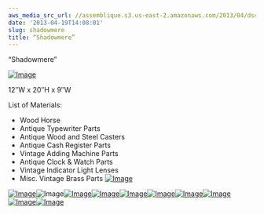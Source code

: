 ```yaml
---
aws_media_src_url: //assemblique.s3.us-east-2.amazonaws.com/2013/04/dsc06754.jpg
date: '2013-04-19T14:08:01'
slug: shadowmere
title: “Shadowmere”
---
```


 “Shadowmere”

 [![Image](//assemblique.s3.us-east-2.amazonaws.com/2013/04/dsc06754.jpg?w=487)](//assemblique.s3.us-east-2.amazonaws.com/2013/04/dsc06754.jpg)

 12″W x 20″H x 9″W

 List of Materials:

  * Wood Horse
 * Antique Typewriter Parts
 * Antique Wood and Steel Casters
 * Antique Cash Register Parts
 * Vintage Adding Machine Parts
 * Antique Clock & Watch Parts
 * Vintage Indicator Light Lenses
 * Misc. Vintage Brass Parts
  [![Image](//assemblique.s3.us-east-2.amazonaws.com/2013/04/dsc06736.jpg?w=487)](//assemblique.s3.us-east-2.amazonaws.com/2013/04/dsc06736.jpg)

 [![Image](//assemblique.s3.us-east-2.amazonaws.com/2013/04/dsc06746.jpg?w=487)](//assemblique.s3.us-east-2.amazonaws.com/2013/04/dsc06746.jpg)![Image](//assemblique.s3.us-east-2.amazonaws.com/2013/04/dsc06739.jpg?w=487)[![Image](//assemblique.s3.us-east-2.amazonaws.com/2013/04/dsc06745.jpg?w=487)](//assemblique.s3.us-east-2.amazonaws.com/2013/04/dsc06745.jpg)[![Image](//assemblique.s3.us-east-2.amazonaws.com/2013/04/dsc06747.jpg?w=487)](//assemblique.s3.us-east-2.amazonaws.com/2013/04/dsc06747.jpg)[![Image](//assemblique.s3.us-east-2.amazonaws.com/2013/04/dsc06748.jpg?w=487)](//assemblique.s3.us-east-2.amazonaws.com/2013/04/dsc06748.jpg)[![Image](//assemblique.s3.us-east-2.amazonaws.com/2013/04/dsc06749.jpg?w=487)](//assemblique.s3.us-east-2.amazonaws.com/2013/04/dsc06749.jpg)[![Image](//assemblique.s3.us-east-2.amazonaws.com/2013/04/dsc06750.jpg?w=487)](//assemblique.s3.us-east-2.amazonaws.com/2013/04/dsc06750.jpg)[![Image](//assemblique.s3.us-east-2.amazonaws.com/2013/04/dsc06751.jpg?w=487)](//assemblique.s3.us-east-2.amazonaws.com/2013/04/dsc06751.jpg)[![Image](//assemblique.s3.us-east-2.amazonaws.com/2013/04/dsc06753.jpg?w=487)](//assemblique.s3.us-east-2.amazonaws.com/2013/04/dsc06753.jpg)[![Image](//assemblique.s3.us-east-2.amazonaws.com/2013/04/dsc06755.jpg?w=487)](//assemblique.s3.us-east-2.amazonaws.com/2013/04/dsc06755.jpg)